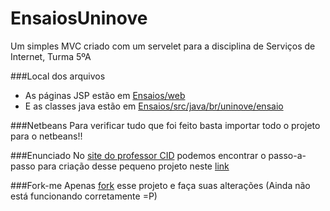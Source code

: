 # EnsaiosUninove
Um simples MVC criado com um servelet para a disciplina de Serviços de Internet, Turma 5ºA

###Local dos arquivos
* As páginas JSP estão em [Ensaios/web](https://github.com/LeonardoLpds/EnsaiosUninove/tree/master/web)
* E as classes java estão em [Ensaios/src/java/br/uninove/ensaio](https://github.com/LeonardoLpds/EnsaiosUninove/tree/master/src/java/br/uninove/ensaio)

###Netbeans
Para verificar tudo que foi feito basta importar todo o projeto para o netbeans!!

###Enunciado
No [site do professor CID](goo.gl/Vyk5km) podemos encontrar o passo-a-passo para criação desse pequeno projeto neste [link](http://migre.me/oUaUA)

###Fork-me
Apenas [fork](https://github.com/LeonardoLpds/EnsaiosUninove/fork) esse projeto e faça suas alterações (Ainda não está funcionando corretamente =P)
